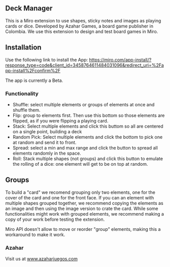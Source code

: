 ## Deck Manager

This is a Miro extension to use shapes, sticky notes and images as playing cards or dice.
Developed by Azahar Games, a board game publisher in Colombia. We use this extension to design and test board games in Miro.

## Installation

Use the following link to install the App:
https://miro.com/app-install/?response_type=code&client_id=3458764611484031096&redirect_uri=%2Fapp-install%2Fconfirm%2F

The app is currently a Beta.

### Functionality

- Shuffle: select multiple elements or groups of elements at once and shuffle them.
- Flip: group to elements first. Then use this bottom so those elements are flipped, as if you were flipping a playing card.
- Stack: Select multiple elements and click this buttom so all are centered on a single point, building a deck
- Random Pick: Select multiple elements and click the bottom to pick one at random and send it to front.
- Spread: select a min and max range and click the button to spread all elements randomly in the space.
- Roll: Stack multiple shapes (not groups) and click this button to emulate the rolling of a dice: one element will get to be on top at random.


## Groups
To build a "card" we recomend grouping only two elements, one for the cover of the card and one for the front face. If you can an element with multiple shapes grouped together, we recommend copying the elements as an image and then using the image version to crate the card. While some functionalities might work with grouped elements, we recommend making a copy of your work before testing the extension.

Miro API doesn't allow to move or reorder "group" elements, making this a workaround to make it work.

### Azahar

Visit us at www.azaharjuegos.com